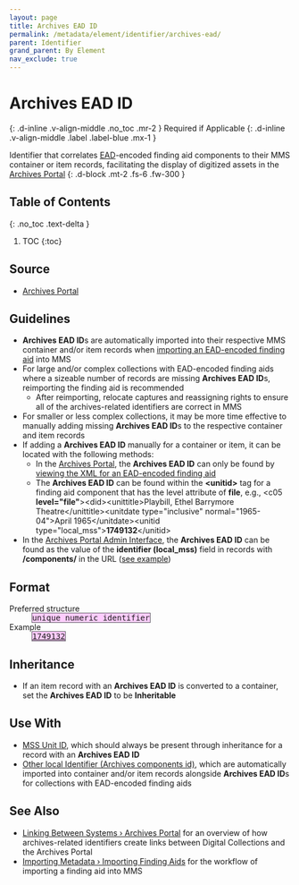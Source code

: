 ```yaml
---
layout: page
title: Archives EAD ID
permalink: /metadata/element/identifier/archives-ead/
parent: Identifier
grand_parent: By Element
nav_exclude: true
---
```


# Archives EAD ID
{: .d-inline .v-align-middle .no_toc .mr-2 }
Required if Applicable
{: .d-inline .v-align-middle .label .label-blue .mx-1 }

Identifier that correlates [EAD](/metadata-documentation/resources/glossary/#encoded-archival-description)-encoded finding aid components to their MMS container or item records, facilitating the display of digitized assets in the [Archives Portal](/metadata-documentation/resources/glossary/#archives-portal)
{: .d-block .mt-2 .fs-6 .fw-300 }

## Table of Contents
{: .no_toc .text-delta }

1. TOC
{:toc}

## Source
- [Archives Portal](/metadata-documentation/resources/glossary/#archives-portal)

## Guidelines
- **Archives EAD ID**s are automatically imported into their respective MMS container and/or item records when [importing an EAD-encoded finding aid](/metadata-documentation/workflows/importing/finding-aids/) into MMS
- For large and/or complex collections with EAD-encoded finding aids where a sizeable number of records are missing **Archives EAD ID**s, reimporting the finding aid is recommended
    - After reimporting, relocate captures and reassigning rights to ensure all of the archives-related identifiers are correct in MMS
- For smaller or less complex collections, it may be more time effective to manually adding missing **Archives EAD ID**s to the respective container and item records
- If adding a **Archives EAD ID** manually for a container or item, it can be located with the following methods:
    - In the [Archives Portal](/metadata-documentation/resources/glossary/#archives-portal), the **Archives EAD ID** can only be found by [viewing the XML for an EAD-encoded finding aid](/metadata-documentation/resources/tips-tricks/#view-xml-in-archives-portal)
    - The **Archives EAD ID** can be found within the **&lt;unitid&gt;** tag for a finding aid component that has the level attribute of **file**, e.g., &lt;c05 **level=&quot;file&quot;**&gt;&lt;did&gt;&lt;unittitle&gt;Playbill, Ethel Barrymore Theatre&lt;/unittitle&gt;&lt;unitdate type=&quot;inclusive&quot; normal=&quot;1965-04&quot;&gt;April 1965&lt;/unitdate&gt;&lt;unitid type=&quot;local_mss&quot;&gt;**1749132**&lt;/unitid&gt;
- In the [Archives Portal Admin Interface](/metadata-documentation/resources/glossary/#archives-portal-admin-interface), the **Archives EAD ID** can be found as the value of the **identifier (local_mss)** field in records with **/components/** in the URL ([see example](https://archives.nypl.org/admin/components/1418303#:~:text=identifier%20(local_mss),1749132))

## Format

<dl>
<dt>Preferred structure</dt>
<dd><tt><span style="background: #ffccff; border: 1px solid #5c5962;">unique numeric identifier</span></tt></dd>
<dt>Example</dt>
<dd><a href="https://metadata.nypl.org/items/5342251?section=desc_md#:~:text=Archives%20EAD%20ID%3A-,1749132,-Identifier"><tt><span style="background: #ffccff; border: 1px solid #5c5962;">1749132</span></tt></a></dd>
</dl>

## Inheritance
- If an item record with an **Archives EAD ID** is converted to a container, set the **Archives EAD ID** to be **Inheritable**

## Use With
- [MSS Unit ID](/metadata-documentation/metadata/element/identifier/mss/), which should always be present through inheritance for a record with an **Archives EAD ID**
- [Other local Identifier (Archives components id)](/metadata-documentation/metadata/element/identifier/other-local/#archives-collections-id), which are automatically imported into container and/or item records alongside **Archives EAD ID**s for collections with EAD-encoded finding aids

## See Also
- [Linking Between Systems › Archives Portal](/metadata-documentation/workflows/linking/#archives-portal) for an overview of how archives-related identifiers create links between Digital Collections and the Archives Portal
- [Importing Metadata › Importing Finding Aids](/metadata-documentation/workflows/importing/finding-aids/) for the workflow of importing a finding aid into MMS